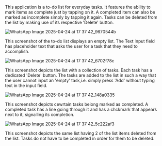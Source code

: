 This application is a to-do list for everyday tasks. It features the ability to mark items as complete just by tapping on it. A completed item can also be marked as incomplete simply by tapping it again. 
Tasks can be deleted from the list by making use of its respective 'Delete' button. 

![WhatsApp Image 2025-04-24 at 17 37 42_9670544b](https://github.com/user-attachments/assets/18e5c4aa-0e83-47d3-962a-c094f45108b9)

This screenshot of the to-do list displays an empty list. The Text Input field has placeholder text that asks the user for a task that they need to accomplish.

![WhatsApp Image 2025-04-24 at 17 37 42_6702f78c](https://github.com/user-attachments/assets/159757a8-b045-4381-8df9-861c8a2542c2)

This screenshot depicts the list with a collection of tasks. Each task has a dedicated 'Delete' button. The tasks are added to the list in such a way that the user cannot input an 'empty' task,i.e. simply press 'Add' without typing text in the input field.

![WhatsApp Image 2025-04-24 at 17 37 42_148a0335](https://github.com/user-attachments/assets/2ca8fba8-ead1-4e34-83e8-a33cc2edf363)

This screenshot depicts cewrtain tasks beiong marked as completed. A completed task has a line going through it and has a chckmark that appears next to it, signalling its completion.

![WhatsApp Image 2025-04-24 at 17 37 42_5c222af3](https://github.com/user-attachments/assets/8f4f5156-9df7-47c6-acb1-944633907ef3)

This screenshot depicts the same list having 2 of the list items deleted from the list. Tasks do not have to be completed in order for them to be deleted. 
